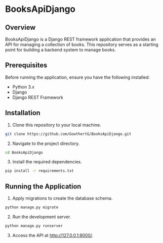# BooksApiDjango


## Overview
BooksApiDjango is a Django REST framework application that provides an API for managing a collection of books. This repository serves as a starting point for building a backend system to manage books.

## Prerequisites
Before running the application, ensure you have the following installed:
- Python 3.x
- Django
- Django REST Framework

## Installation
1. Clone this repository to your local machine.
```bash
git clone https://github.com/GowthertG/BooksApiDjango.git
```
2. Navigate to the project directory.
```bash
cd BooksApiDjango
```
3. Install the required dependencies.
```bash
pip install -r requirements.txt
```
## Running the Application
1. Apply migrations to create the database schema.
```bash
python manage.py migrate
```
2. Run the development server.
```bash
python manage.py runserver
```
3. Access the API at http://127.0.0.1:8000/.

